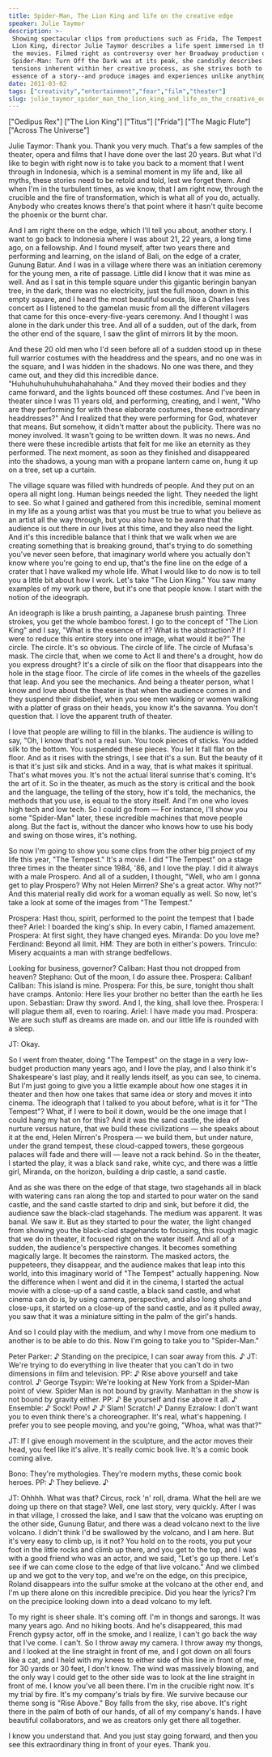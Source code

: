 ```yaml
---
title: Spider-Man, The Lion King and life on the creative edge
speaker: Julie Taymor
description: >-
 Showing spectacular clips from productions such as Frida, The Tempest and The
 Lion King, director Julie Taymor describes a life spent immersed in theater and
 the movies. Filmed right as controversy over her Broadway production of
 Spider-Man: Turn Off the Dark was at its peak, she candidly describes the
 tensions inherent within her creative process, as she strives both to capture the
 essence of a story--and produce images and experiences unlike anything else.
date: 2011-03-02
tags: ["creativity","entertainment","fear","film","theater"]
slug: julie_taymor_spider_man_the_lion_king_and_life_on_the_creative_edge
---
```


["Oedipus Rex"] ["The Lion King"] ["Titus"] ["Frida"] ["The Magic Flute"] ["Across The
Universe"] 

Julie Taymor: Thank you. Thank you very much. That's a few samples of the theater, opera
and films that I have done over the last 20 years. But what I'd like to begin with right
now is to take you back to a moment that I went through in Indonesia, which is a seminal
moment in my life and, like all myths, these stories need to be retold and told, lest we
forget them. And when I'm in the turbulent times, as we know, that I am right now, through
the crucible and the fire of transformation, which is what all of you do, actually.
Anybody who creates knows there's that point where it hasn't quite become the phoenix or
the burnt char. 

And I am right there on the edge, which I'll tell you about, another story. I want to go
back to Indonesia where I was about 21, 22 years, a long time ago, on a fellowship. And I
found myself, after two years there and performing and learning, on the island of Bali, on
the edge of a crater, Gunung Batur. And I was in a village where there was an initiation
ceremony for the young men, a rite of passage. Little did I know that it was mine as well.
And as I sat in this temple square under this gigantic beringin banyan tree, in the dark,
there was no electricity, just the full moon, down in this empty square, and I heard the
most beautiful sounds, like a Charles Ives concert as I listened to the gamelan music from
all the different villagers that came for this once-every-five-years ceremony. And I
thought I was alone in the dark under this tree. And all of a sudden, out of the dark,
from the other end of the square, I saw the glint of mirrors lit by the
moon.

And these 20 old men who I'd seen before all of a sudden stood up in these full warrior
costumes with the headdress and the spears, and no one was in the square, and I was hidden
in the shadows. No one was there, and they came out, and they did this incredible dance.
"Huhuhuhuhuhuhuhahahahaha." And they moved their bodies and they came forward, and the
lights bounced off these costumes. And I've been in theater since I was 11 years old, and
performing, creating, and I went, "Who are they performing for with these elaborate
costumes, these extraordinary headdresses?" And I realized that they were performing for
God, whatever that means. But somehow, it didn't matter about the publicity. There was no
money involved. It wasn't going to be written down. It was no news. And there were these
incredible artists that felt for me like an eternity as they performed. The next moment,
as soon as they finished and disappeared into the shadows, a young man with a propane
lantern came on, hung it up on a tree, set up a curtain.

The village square was filled with hundreds of people. And they put on an opera all night
long. Human beings needed the light. They needed the light to see. So what I gained and
gathered from this incredible, seminal moment in my life as a young artist was that you
must be true to what you believe as an artist all the way through, but you also have to be
aware that the audience is out there in our lives at this time, and they also need the
light. And it's this incredible balance that I think that we walk when we are creating
something that is breaking ground, that's trying to do something you've never seen before,
that imaginary world where you actually don't know where you're going to end up, that's
the fine line on the edge of a crater that I have walked my whole life. What I would like
to do now is to tell you a little bit about how I work. Let's take "The Lion King." You
saw many examples of my work up there, but it's one that people know. I start with the
notion of the ideograph.

An ideograph is like a brush painting, a Japanese brush painting. Three strokes, you get
the whole bamboo forest. I go to the concept of "The Lion King" and I say, "What is the
essence of it? What is the abstraction? If I were to reduce this entire story into one
image, what would it be?" The circle. The circle. It's so obvious. The circle of life. The
circle of Mufasa's mask. The circle that, when we come to Act II and there's a drought,
how do you express drought? It's a circle of silk on the floor that disappears into the
hole in the stage floor. The circle of life comes in the wheels of the gazelles that leap.
And you see the mechanics. And being a theater person, what I know and love about the
theater is that when the audience comes in and they suspend their disbelief, when you see
men walking or women walking with a platter of grass on their heads, you know it's the
savanna. You don't question that. I love the apparent truth of theater.

I love that people are willing to fill in the blanks. The audience is willing to say, "Oh,
I know that's not a real sun. You took pieces of sticks. You added silk to the bottom. You
suspended these pieces. You let it fall flat on the floor. And as it rises with the
strings, I see that it's a sun. But the beauty of it is that it's just silk and sticks.
And in a way, that is what makes it spiritual. That's what moves you. It's not the actual
literal sunrise that's coming. It's the art of it. So in the theater, as much as the story
is critical and the book and the language, the telling of the story, how it's told, the
mechanics, the methods that you use, is equal to the story itself. And I'm one who loves
high tech and low tech. So I could go from — For instance, I'll show you some "Spider-Man"
later, these incredible machines that move people along. But the fact is, without the
dancer who knows how to use his body and swing on those wires, it's nothing.

So now I'm going to show you some clips from the other big project of my life this year,
"The Tempest." It's a movie. I did "The Tempest" on a stage three times in the theater
since 1984, '86, and I love the play. I did it always with a male Prospero. And all of a
sudden, I thought, "Well, who am I gonna get to play Prospero? Why not Helen Mirren? She's
a great actor. Why not?" And this material really did work for a woman equally as well. So
now, let's take a look at some of the images from "The Tempest." 

Prospera: Hast thou, spirit, performed to the point the tempest that I bade thee? Ariel: I
boarded the king's ship. In every cabin, I flamed amazement. Prospera: At first sight,
they have changed eyes. Miranda: Do you love me? Ferdinand: Beyond all limit. HM: They are
both in either's powers. Trinculo: Misery acquaints a man with strange bedfellows.

Looking for business, governor? Caliban: Hast thou not dropped from heaven? Stephano: Out
of the moon, I do assure thee. Prospera: Caliban! Caliban: This island is mine. Prospera:
For this, be sure, tonight thou shalt have cramps. Antonio: Here lies your brother no
better than the earth he lies upon. Sebastian: Draw thy sword. And I, the king, shall love
thee. Prospera: I will plague them all, even to roaring. Ariel: I have made you mad.
Prospera: We are such stuff as dreams are made on. and our little life is rounded with a
sleep. 

JT: Okay. 

So I went from theater, doing "The Tempest" on the stage in a very low-budget production
many years ago, and I love the play, and I also think it's Shakespeare's last play, and it
really lends itself, as you can see, to cinema. But I'm just going to give you a little
example about how one stages it in theater and then how one takes that same idea or story
and moves it into cinema. The ideograph that I talked to you about before, what is it for
"The Tempest"? What, if I were to boil it down, would be the one image that I could hang
my hat on for this? And it was the sand castle, the idea of nurture versus nature, that we
build these civilizations — she speaks about it at the end, Helen Mirren's Prospera — we
build them, but under nature, under the grand tempest, these cloud-capped towers, these
gorgeous palaces will fade and there will — leave not a rack behind. So in the theater, I
started the play, it was a black sand rake, white cyc, and there was a little girl,
Miranda, on the horizon, building a drip castle, a sand castle.

And as she was there on the edge of that stage, two stagehands all in black with watering
cans ran along the top and started to pour water on the sand castle, and the sand castle
started to drip and sink, but before it did, the audience saw the black-clad stagehands.
The medium was apparent. It was banal. We saw it. But as they started to pour the water,
the light changed from showing you the black-clad stagehands to focusing, this rough magic
that we do in theater, it focused right on the water itself. And all of a sudden, the
audience's perspective changes. It becomes something magically large. It becomes the
rainstorm. The masked actors, the puppeteers, they disappear, and the audience makes that
leap into this world, into this imaginary world of "The Tempest" actually happening. Now
the difference when I went and did it in the cinema, I started the actual movie with a
close-up of a sand castle, a black sand castle, and what cinema can do is, by using
camera, perspective, and also long shots and close-ups, it started on a close-up of the
sand castle, and as it pulled away, you saw that it was a miniature sitting in the palm of
the girl's hands.

And so I could play with the medium, and why I move from one medium to another is to be
able to do this. Now I'm going to take you to "Spider-Man." 

Peter Parker: ♪ Standing on the precipice, I can soar away from this. ♪ JT: We're trying
to do everything in live theater that you can't do in two dimensions in film and
television. PP: ♪ Rise above yourself and take control. ♪ George Tsypin: We're looking at
New York from a Spider-Man point of view. Spider Man is not bound by gravity. Manhattan in
the show is not bound by gravity either. PP: ♪ Be yourself and rise above it all. ♪
Ensemble: ♪ Sock! Pow! ♪ ♪ Slam! Scratch! ♪ Danny Ezralow: I don't want you to even think
there's a choreographer. It's real, what's happening. I prefer you to see people moving,
and you're going, "Whoa, what was that?" 

JT: If I give enough movement in the sculpture, and the actor moves their head, you feel
like it's alive. It's really comic book live. It's a comic book coming alive.

Bono: They're mythologies. They're modern myths, these comic book heroes. PP: ♪ They
believe. ♪ 

JT: Ohhhh. What was that? Circus, rock 'n' roll, drama. What the hell are we doing up
there on that stage? Well, one last story, very quickly. After I was in that village, I
crossed the lake, and I saw that the volcano was erupting on the other side, Gunung Batur,
and there was a dead volcano next to the live volcano. I didn't think I'd be swallowed by
the volcano, and I am here. But it's very easy to climb up, is it not? You hold on to the
roots, you put your foot in the little rocks and climb up there, and you get to the top,
and I was with a good friend who was an actor, and we said, "Let's go up there. Let's see
if we can come close to the edge of that live volcano." And we climbed up and we got to
the very top, and we're on the edge, on this precipice, Roland disappears into the sulfur
smoke at the volcano at the other end, and I'm up there alone on this incredible
precipice. Did you hear the lyrics? I'm on the precipice looking down into a dead volcano
to my left.

To my right is sheer shale. It's coming off. I'm in thongs and sarongs. It was many years
ago. And no hiking boots. And he's disappeared, this mad French gypsy actor, off in the
smoke, and I realize, I can't go back the way that I've come. I can't. So I throw away my
camera. I throw away my thongs, and I looked at the line straight in front of me, and I
got down on all fours like a cat, and I held with my knees to either side of this line in
front of me, for 30 yards or 30 feet, I don't know. The wind was massively blowing, and
the only way I could get to the other side was to look at the line straight in front of
me. I know you've all been there. I'm in the crucible right now. It's my trial by fire.
It's my company's trials by fire. We survive because our theme song is "Rise Above." Boy
falls from the sky, rise above. It's right there in the palm of both of our hands, of all
of my company's hands. I have beautiful collaborators, and we as creators only get there
all together.

I know you understand that. And you just stay going forward, and then you see this
extraordinary thing in front of your eyes. Thank you. 

<!--
ad_duration=3.33
comment_count=78
event="TED2011"
external_start_time=0
intro_duration=11.82
is_subtitle_required="False"
is_talk_featured="True"
language="en"
language_swap="False"
native_language="en"
number_of_related_talks=6
number_of_speakers=1
number_of_subtitled_videos=25
number_of_tags=5
number_of_talk_download_languages=27
number_of_talk_more_resources=0
number_of_talk_recommendations=0
number_of_talks_take_actions=0
post_ad_duration=0.83
published_timestamp="2013-07-31 15:07:26"
recording_date="2011-03-02"
speaker_description="Director, designer"
speaker_is_published=1
speaker_name="Julie Taymor"
talk_name="Spider-Man, The Lion King and life on the creative edge"
talks_tags=["creativity","entertainment","fear","film","theater"]
url_audio="https://download.ted.com/talks/JulieTaymor_2011.mp3?apikey=acme-roadrunner"
url_photo_speaker="https://pe.tedcdn.com/images/ted/89630481b38f707f70b979ecf51fdc3f4f2f0653_254x191.jpg"
url_photo_talk="https://pe.tedcdn.com/images/ted/9d1a154fec14a2411a3f0253c28235334aadff29_1600x1200.jpg"
url_webpage="https://www.ted.com/talks/julie_taymor_spider_man_the_lion_king_and_life_on_the_creative_edge"
video_type_name="TED Stage Talk"
-->